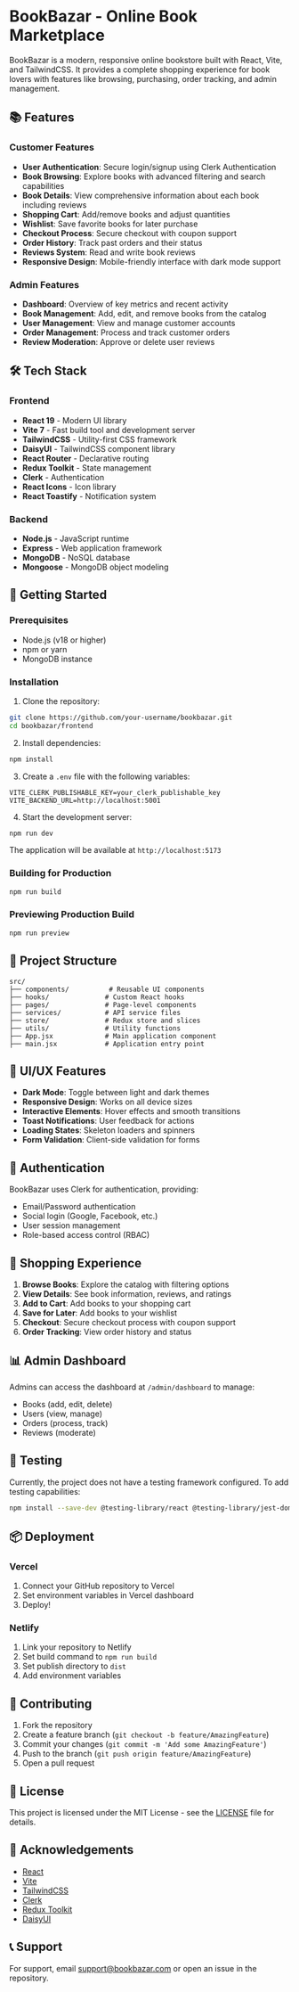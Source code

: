 # BookBazar - Online Book Marketplace

BookBazar is a modern, responsive online bookstore built with React, Vite, and TailwindCSS. It provides a complete shopping experience for book lovers with features like browsing, purchasing, order tracking, and admin management.

## 📚 Features

### Customer Features

- **User Authentication**: Secure login/signup using Clerk Authentication
- **Book Browsing**: Explore books with advanced filtering and search capabilities
- **Book Details**: View comprehensive information about each book including reviews
- **Shopping Cart**: Add/remove books and adjust quantities
- **Wishlist**: Save favorite books for later purchase
- **Checkout Process**: Secure checkout with coupon support
- **Order History**: Track past orders and their status
- **Reviews System**: Read and write book reviews
- **Responsive Design**: Mobile-friendly interface with dark mode support

### Admin Features

- **Dashboard**: Overview of key metrics and recent activity
- **Book Management**: Add, edit, and remove books from the catalog
- **User Management**: View and manage customer accounts
- **Order Management**: Process and track customer orders
- **Review Moderation**: Approve or delete user reviews

## 🛠️ Tech Stack

### Frontend

- **React 19** - Modern UI library
- **Vite 7** - Fast build tool and development server
- **TailwindCSS** - Utility-first CSS framework
- **DaisyUI** - TailwindCSS component library
- **React Router** - Declarative routing
- **Redux Toolkit** - State management
- **Clerk** - Authentication
- **React Icons** - Icon library
- **React Toastify** - Notification system

### Backend

- **Node.js** - JavaScript runtime
- **Express** - Web application framework
- **MongoDB** - NoSQL database
- **Mongoose** - MongoDB object modeling

## 🚀 Getting Started

### Prerequisites

- Node.js (v18 or higher)
- npm or yarn
- MongoDB instance

### Installation

1. Clone the repository:

```bash
git clone https://github.com/your-username/bookbazar.git
cd bookbazar/frontend
```

2. Install dependencies:

```bash
npm install
```

3. Create a `.env` file with the following variables:

```env
VITE_CLERK_PUBLISHABLE_KEY=your_clerk_publishable_key
VITE_BACKEND_URL=http://localhost:5001
```

4. Start the development server:

```bash
npm run dev
```

The application will be available at `http://localhost:5173`

### Building for Production

```bash
npm run build
```

### Previewing Production Build

```bash
npm run preview
```

## 📁 Project Structure

```
src/
├── components/          # Reusable UI components
├── hooks/              # Custom React hooks
├── pages/              # Page-level components
├── services/           # API service files
├── store/              # Redux store and slices
├── utils/              # Utility functions
├── App.jsx             # Main application component
├── main.jsx            # Application entry point
```

## 🎨 UI/UX Features

- **Dark Mode**: Toggle between light and dark themes
- **Responsive Design**: Works on all device sizes
- **Interactive Elements**: Hover effects and smooth transitions
- **Toast Notifications**: User feedback for actions
- **Loading States**: Skeleton loaders and spinners
- **Form Validation**: Client-side validation for forms

## 🔐 Authentication

BookBazar uses Clerk for authentication, providing:

- Email/Password authentication
- Social login (Google, Facebook, etc.)
- User session management
- Role-based access control (RBAC)

## 🛒 Shopping Experience

1. **Browse Books**: Explore the catalog with filtering options
2. **View Details**: See book information, reviews, and ratings
3. **Add to Cart**: Add books to your shopping cart
4. **Save for Later**: Add books to your wishlist
5. **Checkout**: Secure checkout process with coupon support
6. **Order Tracking**: View order history and status

## 📊 Admin Dashboard

Admins can access the dashboard at `/admin/dashboard` to manage:

- Books (add, edit, delete)
- Users (view, manage)
- Orders (process, track)
- Reviews (moderate)

## 🧪 Testing

Currently, the project does not have a testing framework configured. To add testing capabilities:

```bash
npm install --save-dev @testing-library/react @testing-library/jest-dom jest
```

## 📦 Deployment

### Vercel

1. Connect your GitHub repository to Vercel
2. Set environment variables in Vercel dashboard
3. Deploy!

### Netlify

1. Link your repository to Netlify
2. Set build command to `npm run build`
3. Set publish directory to `dist`
4. Add environment variables

## 🤝 Contributing

1. Fork the repository
2. Create a feature branch (`git checkout -b feature/AmazingFeature`)
3. Commit your changes (`git commit -m 'Add some AmazingFeature'`)
4. Push to the branch (`git push origin feature/AmazingFeature`)
5. Open a pull request

## 📄 License

This project is licensed under the MIT License - see the [LICENSE](LICENSE) file for details.

## 🙏 Acknowledgements

- [React](https://reactjs.org/)
- [Vite](https://vitejs.dev/)
- [TailwindCSS](https://tailwindcss.com/)
- [Clerk](https://clerk.dev/)
- [Redux Toolkit](https://redux-toolkit.js.org/)
- [DaisyUI](https://daisyui.com/)

## 📞 Support

For support, email support@bookbazar.com or open an issue in the repository.
